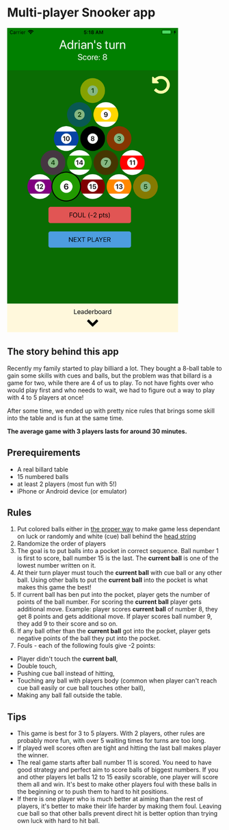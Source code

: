 # Multi-player Snooker app

<img src="https://github.com/adriank/snooker/blob/master/screenshoot.png" width="400">

## The story behind this app

Recently my family started to play billiard a lot. They bought a 8-ball table to gain some skills with cues and balls, but the problem was that billard is a game for two, while there are 4 of us to play. To not have fights over who would play first and who needs to wait, we had to figure out a way to play with 4 to 5 players at once!

After some time, we ended up with pretty nice rules that brings some skill into the table and is fun at the same time.

**The average game with 3 players lasts for around 30 minutes.**

## Prerequirements
- A real billard table
- 15 numbered balls
- at least 2 players (most fun with 5!)
- iPhone or Android device (or emulator)

## Rules

1. Put colored balls either in [the proper way](http://billiards.colostate.edu/bd_articles/2017/may17.pdf) to make game less dependant on luck or randomly and white (cue) ball behind the [head string](https://en.wikipedia.org/wiki/Glossary_of_cue_sports_terms#head_string)
2. Randomize the order of players
3. The goal is to put balls into a pocket in correct sequence. Ball number 1 is first to score, ball number 15 is the last. The **current ball** is one of the lowest number written on it.
4. At their turn player must touch the **current ball** with cue ball or any other ball. Using other balls to put the **current ball** into the pocket is what makes this game the best!
5. If current ball has ben put into the pocket, player gets the number of points of the ball number. For scoring the **current ball** player gets additional move. Example: player scores **current ball** of number 8, they get 8 points and gets additional move. If player scores ball number 9, they add 9 to their score and so on.
6. If any ball other than the **current ball** got into the pocket, player gets negative points of the ball they put into the pocket.
7. Fouls - each of the following fouls give -2 points:
- Player didn't touch the **current ball**,
- Double touch,
- Pushing cue ball instead of hitting,
- Touching any ball with players body (common when player can't reach cue ball easily or cue ball touches other ball),
- Making any ball fall outside the table.

## Tips

- This game is best for 3 to 5 players. With 2 players, other rules are probably more fun, with over 5 waiting times for turns are too long.
- If played well scores often are tight and hitting the last ball makes player the winner.
- The real game starts after ball number 11 is scored. You need to have good strategy and perfect aim to score balls of biggest numbers. If you and other players let balls 12 to 15 easily scorable, one player will score them all and win. It's best to make other players foul with these balls in the beginning or to push them to hard to hit positions.
- If there is one player who is much better at aiming than the rest of players, it's better to make their life harder by making them foul. Leaving cue ball so that other balls prevent direct hit is better option than trying own luck with hard to hit ball.
